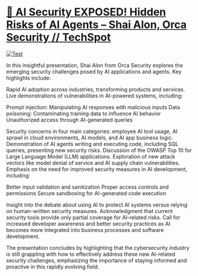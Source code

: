 # [🤯 AI Security EXPOSED! Hidden Risks of AI Agents – Shai Alon, Orca Security // TechSpot](https://www.youtube.com/watch?v=jT6sTw8Cr7U&list=PLO30wIj8QSRDxDvYzKYeBttEwIs2jI56W&index=105&ab_channel=OnTheSpotDevelopment)

[![Test](https://img.youtube.com/vi/)](https://www.youtube.com/watch?v=jT6sTw8Cr7U&list=PLO30wIj8QSRDxDvYzKYeBttEwIs2jI56W&index=105&ab_channel=OnTheSpotDevelopment)


In this insightful presentation, Shai Alon from Orca Security explores the emerging security challenges posed by AI applications and agents. Key highlights include:

Rapid AI adoption across industries, transforming products and services.
Live demonstrations of vulnerabilities in AI-powered systems, including:

Prompt injection: Manipulating AI responses with malicious inputs
Data poisoning: Contaminating training data to influence AI behavior
Unauthorized access through AI-generated queries


Security concerns in four main categories: employee AI tool usage, AI sprawl in cloud environments, AI models, and AI app business logic.
Demonstration of AI agents writing and executing code, including SQL queries, presenting new security risks.
Discussion of the OWASP Top 10 for Large Language Model (LLM) applications.
Exploration of new attack vectors like model denial of service and AI supply chain vulnerabilities.
Emphasis on the need for improved security measures in AI development, including:

Better input validation and sanitization
Proper access controls and permissions
Secure sandboxing for AI-generated code execution


Insight into the debate about using AI to protect AI systems versus relying on human-written security measures.
Acknowledgment that current security tools provide only partial coverage for AI-related risks.
Call for increased developer awareness and better security practices as AI becomes more integrated into business processes and software development.

The presentation concludes by highlighting that the cybersecurity industry is still grappling with how to effectively address these new AI-related security challenges, emphasizing the importance of staying informed and proactive in this rapidly evolving field.
